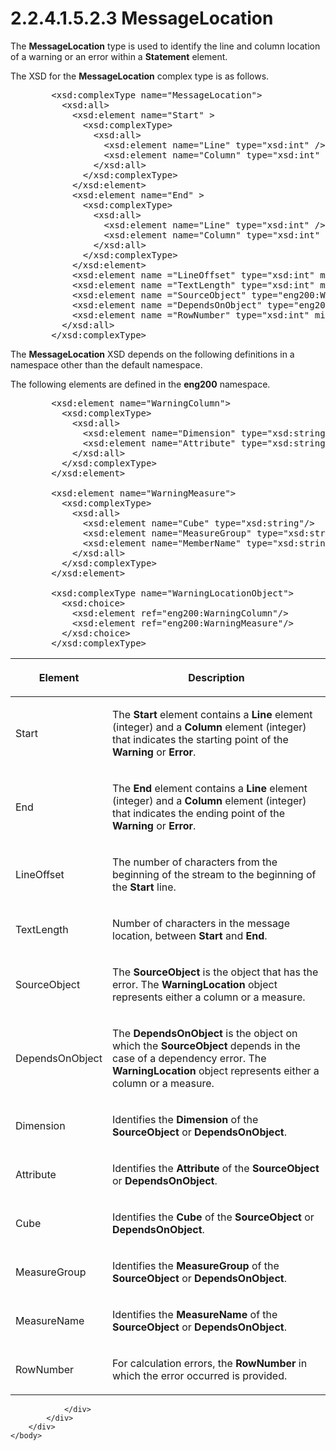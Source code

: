 <html dir="LTR" xmlns:mshelp="http://msdn.microsoft.com/mshelp" xmlns:ddue="http://ddue.schemas.microsoft.com/authoring/2003/5" xmlns:xlink="http://www.w3.org/1999/xlink" xmlns:tool="http://www.microsoft.com/tooltip">
    <head>
        <meta http-equiv="Content-Type" content="text/html; CHARSET=utf-8"></meta>
        <meta name="save" content="history"></meta>
        <title>2.2.4.1.5.2.3 MessageLocation</title>
        <xml>
            <mshelp:toctitle title="2.2.4.1.5.2.3 MessageLocation"></mshelp:toctitle>
            <mshelp:rltitle title="[MS-SSAS]: MessageLocation"></mshelp:rltitle>
            <mshelp:keyword index="A" term="181b84b3-01df-4338-945b-0dc059037c4d"></mshelp:keyword>
            <mshelp:attr name="DCSext.ContentType" value="open specification"></mshelp:attr>
            <mshelp:attr name="AssetID" value="181b84b3-01df-4338-945b-0dc059037c4d"></mshelp:attr>
            <mshelp:attr name="TopicType" value="kbRef"></mshelp:attr>
            <mshelp:attr name="DCSext.Title" value="[MS-SSAS]: MessageLocation" />
        </xml>
    </head>
    <body>
        <div id="header">
            <h1 class="heading">2.2.4.1.5.2.3 MessageLocation</h1>
        </div>
        <div id="mainSection">
            <div id="mainBody">
                <div id="allHistory" class="saveHistory"></div>
                <div id="sectionSection0" class="section" name="collapseableSection">
                    

<p>The <b>MessageLocation</b> type is used to identify the line
and column location of a warning or an error within a <b>Statement</b> element.</p>

<p>The XSD for the <b>MessageLocation</b> complex type is as
follows.</p>

<dl>
<dd>
<div><pre>   &lt;xsd:complexType name=&quot;MessageLocation&quot;&gt;
     &lt;xsd:all&gt;
       &lt;xsd:element name=&quot;Start&quot; &gt;
         &lt;xsd:complexType&gt;
           &lt;xsd:all&gt;
             &lt;xsd:element name=&quot;Line&quot; type=&quot;xsd:int&quot; /&gt;
             &lt;xsd:element name=&quot;Column&quot; type=&quot;xsd:int&quot; /&gt;
           &lt;/xsd:all&gt;
         &lt;/xsd:complexType&gt;
       &lt;/xsd:element&gt;
       &lt;xsd:element name=&quot;End&quot; &gt;
         &lt;xsd:complexType&gt;
           &lt;xsd:all&gt;
             &lt;xsd:element name=&quot;Line&quot; type=&quot;xsd:int&quot; /&gt;
             &lt;xsd:element name=&quot;Column&quot; type=&quot;xsd:int&quot; /&gt;
           &lt;/xsd:all&gt;
         &lt;/xsd:complexType&gt;
       &lt;/xsd:element&gt;
       &lt;xsd:element name =&quot;LineOffset&quot; type=&quot;xsd:int&quot; minOccurs=&quot;0&quot; maxOccurs=&quot;1&quot;/&gt;
       &lt;xsd:element name =&quot;TextLength&quot; type=&quot;xsd:int&quot; minOccurs=&quot;0&quot; maxOccurs=&quot;1&quot;/&gt;
       &lt;xsd:element name =&quot;SourceObject&quot; type=&quot;eng200:WarningLocationObject&quot; minOccurs=&quot;0&quot; maxOccurs=&quot;1&quot;/&gt;
       &lt;xsd:element name =&quot;DependsOnObject&quot; type=&quot;eng200:WarningLocationObject&quot; minOccurs=&quot;0&quot; maxOccurs=&quot;1&quot;/&gt;
       &lt;xsd:element name =&quot;RowNumber&quot; type=&quot;xsd:int&quot; minOccurs=&quot;0&quot; maxOccurs=&quot;1&quot;/&gt;
     &lt;/xsd:all&gt;
   &lt;/xsd:complexType&gt;
</pre></div>
</dd></dl>

<p>The <b>MessageLocation</b> XSD depends on the following
definitions in a namespace other than the default namespace.</p>

<p>The following elements are defined in the <b>eng200</b>
namespace.</p>

<dl>
<dd>
<div><pre>   &lt;xsd:element name=&quot;WarningColumn&quot;&gt;
     &lt;xsd:complexType&gt;
       &lt;xsd:all&gt;
         &lt;xsd:element name=&quot;Dimension&quot; type=&quot;xsd:string&quot;/&gt;
         &lt;xsd:element name=&quot;Attribute&quot; type=&quot;xsd:string&quot;/&gt;
       &lt;/xsd:all&gt;
     &lt;/xsd:complexType&gt;
   &lt;/xsd:element&gt;
            
   &lt;xsd:element name=&quot;WarningMeasure&quot;&gt;
     &lt;xsd:complexType&gt;
       &lt;xsd:all&gt;
         &lt;xsd:element name=&quot;Cube&quot; type=&quot;xsd:string&quot;/&gt;
         &lt;xsd:element name=&quot;MeasureGroup&quot; type=&quot;xsd:string&quot;/&gt;
         &lt;xsd:element name=&quot;MemberName&quot; type=&quot;xsd:string&quot;/&gt;
       &lt;/xsd:all&gt;
     &lt;/xsd:complexType&gt;
   &lt;/xsd:element&gt;
            
   &lt;xsd:complexType name=&quot;WarningLocationObject&quot;&gt;
     &lt;xsd:choice&gt;
       &lt;xsd:element ref=&quot;eng200:WarningColumn&quot;/&gt;
       &lt;xsd:element ref=&quot;eng200:WarningMeasure&quot;/&gt;
     &lt;/xsd:choice&gt;
   &lt;/xsd:complexType&gt;
</pre></div>
</dd></dl>

<table>
 <thead>
  <tr>
   <th>
   <p>Element</p>
   </th>
   <th>
   <p>Description</p>
   </th>
  </tr>
 </thead>
 <tr>
  <td>
  <p>Start</p>
  </td>
  <td>
  <p>The <b>Start</b> element contains a <b>Line</b>
  element (integer) and a <b>Column</b> element (integer) that indicates the
  starting point of the <b>Warning</b> or <b>Error</b>.</p>
  </td>
 </tr>
 <tr>
  <td>
  <p>End</p>
  </td>
  <td>
  <p>The <b>End</b> element contains a <b>Line</b> element
  (integer) and a <b>Column</b> element (integer) that indicates the ending
  point of the <b>Warning</b> or <b>Error</b>.</p>
  </td>
 </tr>
 <tr>
  <td>
  <p>LineOffset</p>
  </td>
  <td>
  <p>The number of characters from the beginning of the
  stream to the beginning of the <b>Start</b> line.</p>
  </td>
 </tr>
 <tr>
  <td>
  <p>TextLength</p>
  </td>
  <td>
  <p>Number of characters in the message location, between <b>Start</b>
  and <b>End</b>.</p>
  </td>
 </tr>
 <tr>
  <td>
  <p>SourceObject</p>
  </td>
  <td>
  <p>The <b>SourceObject</b> is the object that has the
  error. The <b>WarningLocation</b> object represents either a column or a
  measure.</p>
  </td>
 </tr>
 <tr>
  <td>
  <p>DependsOnObject</p>
  </td>
  <td>
  <p>The <b>DependsOnObject</b> is the object on which the <b>SourceObject</b>
  depends in the case of a dependency error. The <b>WarningLocation</b> object
  represents either a column or a measure.</p>
  </td>
 </tr>
 <tr>
  <td>
  <p>Dimension</p>
  </td>
  <td>
  <p>Identifies the <b>Dimension</b> of the <b>SourceObject</b>
  or <b>DependsOnObject</b>.</p>
  </td>
 </tr>
 <tr>
  <td>
  <p>Attribute</p>
  </td>
  <td>
  <p>Identifies the <b>Attribute</b> of the <b>SourceObject</b>
  or <b>DependsOnObject</b>.</p>
  </td>
 </tr>
 <tr>
  <td>
  <p>Cube</p>
  </td>
  <td>
  <p>Identifies the <b>Cube</b> of the <b>SourceObject</b>
  or <b>DependsOnObject</b>.</p>
  </td>
 </tr>
 <tr>
  <td>
  <p>MeasureGroup</p>
  </td>
  <td>
  <p>Identifies the <b>MeasureGroup</b> of the <b>SourceObject</b>
  or <b>DependsOnObject</b>.</p>
  </td>
 </tr>
 <tr>
  <td>
  <p>MeasureName</p>
  </td>
  <td>
  <p>Identifies the <b>MeasureName</b> of the <b>SourceObject</b>
  or <b>DependsOnObject</b>.</p>
  </td>
 </tr>
 <tr>
  <td>
  <p>RowNumber</p>
  </td>
  <td>
  <p>For calculation errors, the <b>RowNumber</b> in which
  the error occurred is provided.</p>
  </td>
 </tr>
</table>

<p> </p>


                </div>
            </div>
        </div>
    </body>
</html>